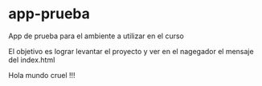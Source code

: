 # app-prueba

App de prueba para el ambiente a utilizar en el curso

El objetivo es lograr levantar el proyecto y ver en el nagegador el mensaje del index.html

Hola mundo cruel !!!

